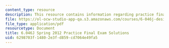 ```yaml
---
content_type: resource
description: This resource contains information regarding practice final exam solutions.
file: https://ol-ocw-studio-app-qa.s3.amazonaws.com/courses/6-046j-design-and-analysis-of-algorithms-spring-2012/6298703f14802e3fd859cd7064e49fa5_MIT6_046JS12_final_prac_sol.pdf
file_type: application/pdf
resourcetype: Document
title: 6.046J Spring 2012 Practice Final Exam Solutions
uid: 6298703f-1480-2e3f-d859-cd7064e49fa5
---
```

